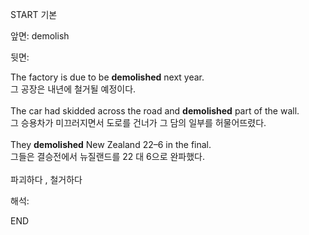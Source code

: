 START
기본

앞면:
demolish


뒷면:
<div>The factory is due to be <b>demolished</b> next year. </div><div>그 공장은 내년에 철거될 예정이다.</div><div><br></div><div><div>The car had skidded across the road and <b>demolished</b> part of the wall. </div><div>그 승용차가 미끄러지면서 도로를 건너가 그 담의 일부를 허물어뜨렸다.</div></div><div><br></div><div><div>They <b>demolished</b> New Zealand 22–6 in the final. </div><div>그들은 결승전에서 뉴질랜드를 22 대 6으로 완파했다.</div></div><div><br></div><div>파괴하다 , 철거하다</div>


해석:

END